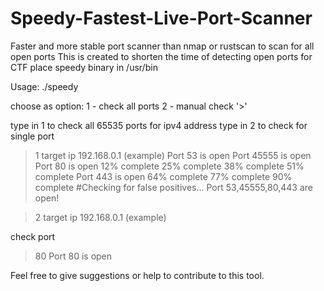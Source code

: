 # Speedy-Fastest-Live-Port-Scanner
Faster and more stable port scanner than nmap or rustscan to scan for all open ports
This is created to shorten the time of detecting open ports for CTF
place speedy binary in /usr/bin

Usage:
./speedy

choose as option:
1 - check all ports
2 - manual check
'>'

type in 1 to check all 65535 ports for ipv4 address
type in 2 to check for single port

>1
target ip
>192.168.0.1 (example)
Port 53 is open
Port 45555 is open
Port 80 is open
12% complete
25% complete
38% complete
51% complete
Port 443 is open
64% complete
77% complete
90% complete
#Checking for false positives...
Port 53,45555,80,443 are open!

>2
target ip
>192.168.0.1 (example)

check port
>80
Port 80 is open

Feel free to give suggestions or help to contribute to this tool.
